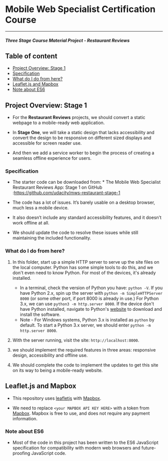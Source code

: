 # Mobile Web Specialist Certification Course
---
#### _Three Stage Course Material Project - Restaurant Reviews_

## Table of content

- [Project Overview: Stage 1](#Project-Overview-Stage-1)
- [Specification](#specification)
- [What do I do from here?](#What-do-I-do-from-here)
- [Leaflet.js and Mapbox](#Leafletjs-and-Mapbox)
- [Note about ES6](#Note-about-ES6)

## Project Overview: Stage 1

- For the **Restaurant Reviews** projects, we should convert a static webpage to a mobile-ready web application.

- In **Stage One**, we will take a static design that lacks accessibility and convert the design to be responsive on different sized displays and accessible for screen reader use.

- And then we add a service worker to begin the process of creating a seamless offline experience for users.

### Specification
- The starter code can be downloaded from:
      * The Mobile Web Specialist Restaurant Reviews App: Stage 1 on GitHub :<https://github.com/udacity/mws-restaurant-stage-1>

- The code has a lot of issues. It’s barely usable on a desktop browser, much less a mobile device.

- It also doesn’t include any standard accessibility features, and it doesn’t work offline at all.

- We should update the code to resolve these issues while still maintaining the included functionality.

### What do I do from here?

1. In this folder, start up a simple HTTP server to serve up the site files on the local computer. Python has some simple tools to do this, and we don't even need to know Python. For most of the devices, it's already installed.

    * In a terminal, check the version of Python you have: `python -V`. If you have Python 2.x, spin up the server with `python -m SimpleHTTPServer 8000` (or some other port, if port 8000 is already in use.) For Python 3.x, we can use `python3 -m http.server 8000`. If the device don't have Python installed, navigate to Python's [website](https://www.python.org/) to download and install the software.
   * Note -  For Windows systems, Python 3.x is installed as `python` by default. To start a Python 3.x server, we should enter `python -m http.server 8000`.
2. With the server running, visit the site: `http://localhost:8000`.
3. we should implement the required features in three areas: responsive design, accessibility and offline use.
4. We should complete the code to implement the updates to get this site on its way to being a mobile-ready website.

## Leaflet.js and Mapbox

- This repository uses [leafletjs](https://leafletjs.com/) with [Mapbox](https://www.mapbox.com/).

- We need to replace `<your MAPBOX API KEY HERE>` with a token from [Mapbox](https://www.mapbox.com/). Mapbox is free to use, and does not require any payment information.

### Note about ES6

- Most of the code in this project has been written to the ES6 JavaScript specification for compatibility with modern web browsers and future-proofing JavaScript code.
